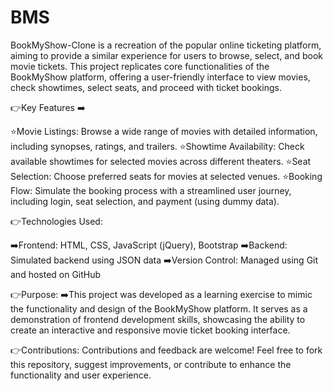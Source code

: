 # BMS
BookMyShow-Clone is a recreation of the popular online ticketing platform, aiming to provide a similar experience for users to browse, select, and book movie tickets. 
This project replicates core functionalities of the BookMyShow platform, offering a user-friendly interface to view movies, check showtimes, select seats, and proceed with ticket bookings.

👉Key Features ➡️

⭐Movie Listings: Browse a wide range of movies with detailed information, including synopses, ratings, and trailers.
⭐Showtime Availability: Check available showtimes for selected movies across different theaters.
⭐Seat Selection: Choose preferred seats for movies at selected venues.
⭐Booking Flow: Simulate the booking process with a streamlined user journey, including login, seat selection, and payment (using dummy data).

👉Technologies Used:

➡️Frontend: HTML, CSS, JavaScript (jQuery), Bootstrap
➡️Backend: Simulated backend using JSON data
➡️Version Control: Managed using Git and hosted on GitHub

👉Purpose:
➡️This project was developed as a learning exercise to mimic the functionality and design of the BookMyShow platform. It serves as a demonstration of frontend development skills, showcasing the ability to create an interactive and responsive movie ticket booking interface.

👉Contributions:
Contributions and feedback are welcome! Feel free to fork this repository, suggest improvements, or contribute to enhance the functionality and user experience.
